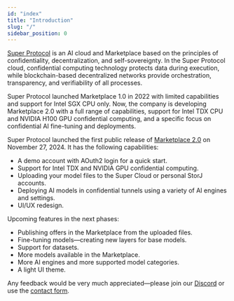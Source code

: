 ```yaml
---
id: "index"
title: "Introduction"
slug: "/"
sidebar_position: 0
---
```


[Super Protocol](https://superprotocol.com/) is an AI cloud and Marketplace based on the principles of confidentiality, decentralization, and self-sovereignty. In the Super Protocol cloud, confidential computing technology protects data during execution, while blockchain-based decentralized networks provide orchestration, transparency, and verifiability of all processes.

Super Protocol launched Marketplace 1.0 in 2022 with limited capabilities and support for Intel SGX CPU only. Now, the company is developing Marketplace 2.0 with a full range of capabilities, support for Intel TDX CPU and NVIDIA H100 GPU confidential computing, and a specific focus on confidential AI fine-tuning and deployments.

Super Protocol launched the first public release of [Marketplace 2.0](https://marketplace.superprotocol.com/) on November 27, 2024. It has the following capabilities:

- A demo account with AOuth2 login for a quick start.
- Support for Intel TDX and NVIDIA GPU confidential computing.
- Uploading your model files to the Super Cloud or personal StorJ accounts.
- Deploying AI models in confidential tunnels using a variety of AI engines and settings.
- UI/UX redesign.

Upcoming features in the next phases:

- Publishing offers in the Marketplace from the uploaded files.
- Fine-tuning models—creating new layers for base models.
- Support for datasets.
- More models available in the Marketplace.
- More AI engines and more supported model categories.
- A light UI theme.

Any feedback would be very much appreciated—please join our [Discord](https://discord.gg/superprotocol) or use the [contact form](https://superprotocol.zendesk.com/hc/en-us/requests/new).
